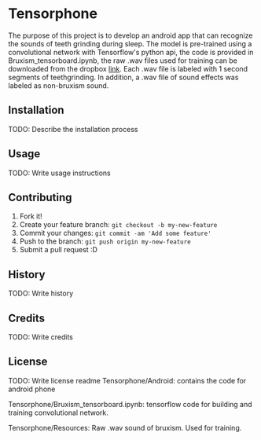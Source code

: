# Tensorphone
<content>

The purpose of this project is to develop an android app that can recognize the sounds of teeth grinding during sleep. The model is pre-trained using a convolutional network with Tensorflow's python api, the code is provided in Bruxism_tensorboard.ipynb, the raw .wav files used for training can be downloaded from the dropbox [link](https://www.dropbox.com/sh/e6x6emcvggx69nl/AADiigi8h_fbonUwJ9dy-Rc3a?dl=0). Each .wav file is labeled with 1 second segments of teethgrinding. In addition, a .wav file of sound effects was labeled as non-bruxism sound. 
## Installation
TODO: Describe the installation process
## Usage
TODO: Write usage instructions
## Contributing
1. Fork it!
2. Create your feature branch: `git checkout -b my-new-feature`
3. Commit your changes: `git commit -am 'Add some feature'`
4. Push to the branch: `git push origin my-new-feature`
5. Submit a pull request :D
## History
TODO: Write history
## Credits
TODO: Write credits
## License
TODO: Write license
</content>
  <tabTrigger>readme</tabTrigger>
</snippet>
Tensorphone/Android: contains the code for android phone

Tensorphone/Bruxism_tensorboard.ipynb: tensorflow code for building and training convolutional network. 

Tensorphone/Resources: Raw .wav sound of bruxism. Used for training. 
